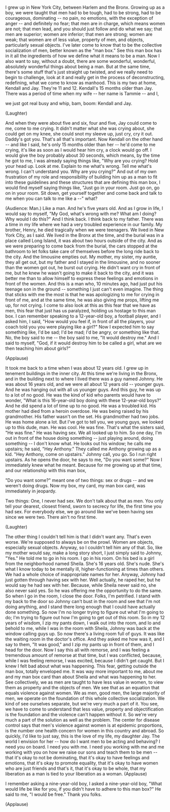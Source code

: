
I grew up in New York City,
between Harlem and the Bronx.
Growing up as a boy, we were taught
that men had to be tough, had to be strong,
had to be courageous, dominating --
no pain, no emotions,
with the exception of anger --
and definitely no fear;
that men are in charge,
which means women are not;
that men lead,
and you should just follow and do what we say;
that men are superior; women are inferior;
that men are strong; women are weak;
that women are of less value,
property of men,
and objects,
particularly sexual objects.
I&#39;ve later come to know that to be
the collective socialization of men,
better known
as the &quot;man box.&quot;
See this man box has in it
all the ingredients
of how we define what it means to be a man.
Now I also want to say, without a doubt,
there are some wonderful, wonderful,
absolutely wonderful things
about being a man.
But at the same time,
there&#39;s some stuff
that&#39;s just straight up twisted,
and we really need to begin
to challenge, look at it
and really get in the process
of deconstructing, redefining,
what we come to know as manhood.
This is my two at home, Kendall and Jay.
They&#39;re 11 and 12.
Kendall&#39;s 15 months older than Jay.
There was a period of time when my wife -- her name is Tammie -- and I,

we just got real busy and whip, bam, boom:
Kendall and Jay.

(Laughter)

And when they were about five and six,
four and five,
Jay could come to me,
come to me crying.
It didn&#39;t matter what she was crying about,
she could get on my knee, she could snot my sleeve up,
just cry, cry it out.
Daddy&#39;s got you. That&#39;s all that&#39;s important.
Now Kendall on the other hand --
and like I said, he&#39;s only 15 months older than her --
he&#39;d come to me crying,
it&#39;s like as soon as I would hear him cry,
a clock would go off.
I would give the boy probably about 30 seconds,
which means, by the time he got to me,
I was already saying things like, &quot;Why are you crying?
Hold your head up. Look at me.
Explain to me what&#39;s wrong.
Tell me what&#39;s wrong. I can&#39;t understand you.
Why are you crying?&quot;
And out of my own frustration
of my role and responsibility
of building him up as a man
to fit into these guidelines
and these structures that are defining this man box,
I would find myself saying things like,
&quot;Just go in your room.
Just go on, go on in your room.
Sit down,
get yourself together
and come back and talk to me
when you can talk to me like a --&quot; what?

(Audience: Man.)
Like a man.
And he&#39;s five years old.
And as I grow in life,
I would say to myself,
&quot;My God, what&#39;s wrong with me?
What am I doing? Why would I do this?&quot;
And I think back.
I think back to my father.
There was a time in my life
where we had a very troubled experience in our family.
My brother, Henry, he died tragically
when we were teenagers.
We lived in New York City, as I said.
We lived in the Bronx at the time,
and the burial was in a place called Long Island,
it was about two hours outside of the city.
And as we were preparing
to come back from the burial,
the cars stopped at the bathroom
to let folks take care of themselves
before the long ride back to the city.
And the limousine empties out.
My mother, my sister, my auntie, they all get out,
but my father and I stayed in the limousine,
and no sooner than the women got out,
he burst out crying.
He didn&#39;t want cry in front of me,
but he knew he wasn&#39;t going to make it back to the city,
and it was better me than to allow himself
to express these feelings and emotions in front of the women.
And this is a man
who, 10 minutes ago,
had just put his teenage son
in the ground --
something I just can&#39;t even imagine.
The thing that sticks with me the most
is that he was apologizing to me
for crying in front of me,
and at the same time, he was also giving me props,
lifting me up,
for not crying.
I come to also look at this
as this fear that we have as men,
this fear that just has us paralyzed,
holding us hostage
to this man box.
I can remember speaking
to a 12-year-old boy, a football player,
and I asked him, I said,
&quot;How would you feel if,
in front of all the players,
your coach told you you were playing like a girl?&quot;
Now I expected him to say something like,
I&#39;d be sad; I&#39;d be mad; I&#39;d be angry, or something like that.
No, the boy said to me --
the boy said to me,
&quot;It would destroy me.&quot;
And I said to myself,
&quot;God, if it would destroy him
to be called a girl,
what are we then teaching him
about girls?&quot;

(Applause)

It took me back to a time
when I was about 12 years old.
I grew up in tenement buildings in the inner city.
At this time we&#39;re living in the Bronx,
and in the building next to where I lived there was a guy named Johnny.
He was about 16 years old,
and we were all about 12 years old -- younger guys.
And he was hanging out with all us younger guys.
And this guy, he was up to a lot of no good.
He was the kind of kid who parents would have to wonder,
&quot;What is this 16-year-old boy doing with these 12-year-old boys?&quot;
And he did spend a lot of time up to no good.
He was a troubled kid.
His mother had died from a heroin overdose.
He was being raised by his grandmother.
His father wasn&#39;t on the set.
His grandmother had two jobs.
He was home alone a lot.
But I&#39;ve got to tell you, we young guys,
we looked up to this dude, man.
He was cool. He was fine.
That&#39;s what the sisters said, &quot;He was fine.&quot;
He was having sex.
We all looked up to him.
So one day, I&#39;m out in front of the house doing something --
just playing around, doing something -- I don&#39;t know what.
He looks out his window; he calls me upstairs; he said, &quot;Hey Anthony.&quot;
They called me Anthony growing up as a kid.
&quot;Hey Anthony, come on upstairs.&quot;
Johnny call, you go.
So I run right upstairs.
As he opens the door, he says to me, &quot;Do you want some?&quot;
Now I immediately knew what he meant.
Because for me growing up at that time,
and our relationship with this man box,

&quot;Do you want some?&quot; meant one of two things:
sex or drugs --
and we weren&#39;t doing drugs.
Now my box, my card,
my man box card,
was immediately in jeopardy.

Two things: One, I never had sex.
We don&#39;t talk about that as men.
You only tell your dearest, closest friend, sworn to secrecy for life,
the first time you had sex.
For everybody else, we go around like we&#39;ve been having sex since we were two.
There ain&#39;t no first time.

(Laughter)

The other thing I couldn&#39;t tell him is that I didn&#39;t want any.
That&#39;s even worse. We&#39;re supposed to always be on the prowl.
Women are objects,
especially sexual objects.
Anyway, so I couldn&#39;t tell him any of that.
So, like my mother would say, make a long story short,
I just simply said to Johnny, &quot;Yes.&quot;
He told me to go in his room.
I go in his room. On his bed is a girl from the neighborhood named Sheila.
She&#39;s 16 years old.
She&#39;s nude.
She&#39;s what I know today to be mentally ill,
higher-functioning at times than others.
We had a whole choice of inappropriate names for her.
Anyway, Johnny had just gotten through having sex with her.
Well actually, he raped her, but he would say he had sex with her.
Because, while Sheila never said no,
she also never said yes.
So he was offering me the opportunity to do the same.
So when I go in the room, I close the door.
Folks, I&#39;m petrified.
I stand with my back to the door so Johnny can&#39;t bust in the room
and see that I&#39;m not doing anything,
and I stand there long enough that I could have actually done something.
So now I&#39;m no longer trying to figure out what I&#39;m going to do;
I&#39;m trying to figure out how I&#39;m going to get out of this room.
So in my 12 years of wisdom,
I zip my pants down,
I walk out into the room,
and lo and behold to me,
while I was in the room with Sheila,
Johnny was back at the window calling guys up.
So now there&#39;s a living room full of guys.
It was like the waiting room in the doctor&#39;s office.
And they asked me how was it,
and I say to them, &quot;It was good,&quot;
and I zip my pants up in front of them,
and I head for the door.
Now I say this all with remorse,
and I was feeling a tremendous amount of remorse at that time,
but I was conflicted, because, while I was feeling remorse, I was excited,
because I didn&#39;t get caught.
But I knew I felt bad about what was happening.
This fear, getting outside the man box,
totally enveloped me.
It was way more important to me,
about me and my man box card
than about Sheila
and what was happening to her.
See collectively, we as men
are taught to have less value in women,
to view them as property and the objects of men.
We see that as an equation that equals violence against women.
We as men, good men,
the large majority of men,
we operate on the foundation
of this whole collective socialization.
We kind of see ourselves separate, but we&#39;re very much a part of it.
You see, we have to come to understand
that less value, property and objectification is the foundation
and the violence can&#39;t happen without it.
So we&#39;re very much a part of the solution
as well as the problem.
The center for disease control says
that men&#39;s violence against women is at epidemic proportions,
is the number one health concern for women
in this country and abroad.
So quickly, I&#39;d like to just say,
this is the love of my life, my daughter Jay.
The world I envision for her --
how do I want men to be acting and behaving?
I need you on board. I need you with me.
I need you working with me and me working with you
on how we raise our sons
and teach them to be men --
that it&#39;s okay to not be dominating,
that it&#39;s okay to have feelings and emotions,
that it&#39;s okay to promote equality,
that it&#39;s okay to have women who are just friends and that&#39;s it,
that it&#39;s okay to be whole,
that my liberation as a man
is tied to your liberation as a woman. 
(Applause)

I remember asking a nine-year-old boy,
I asked a nine-year-old boy,
&quot;What would life be like for you,
if you didn&#39;t have to adhere to this man box?&quot;
He said to me, &quot;I would be free.&quot;
Thank you folks.

(Applause)


